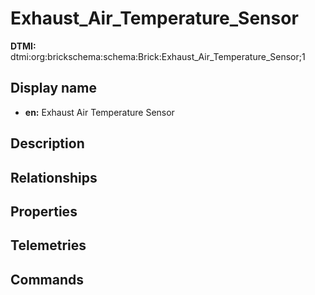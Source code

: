 # Exhaust_Air_Temperature_Sensor
**DTMI:** dtmi:org:brickschema:schema:Brick:Exhaust_Air_Temperature_Sensor;1
## Display name
- **en:** Exhaust Air Temperature Sensor
## Description
## Relationships
## Properties
## Telemetries
## Commands
